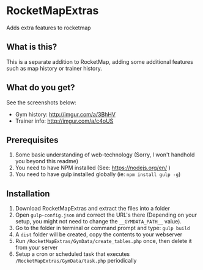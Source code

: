 # RocketMapExtras
Adds extra features to rocketmap

## What is this?
This is a separate addition to RocketMap, adding some additional features such as map history or trainer history.

## What do you get?
See the screenshots below:

* Gym history: http://imgur.com/a/3BhHV
* Trainer info: http://imgur.com/a/c4oUS

## Prerequisites

1. Some basic understanding of web-technology (Sorry, I won't handhold you beyond this readme)
2. You need to have NPM installed (See: https://nodejs.org/en/ )
3. You need to have gulp installed globally (ie: `npm install gulp -g`)

## Installation

1. Download RocketMapExtras and extract the files into a folder
2. Open `gulp-config.json` and correct the URL's there (Depending on your setup, you might not need to change the `__GYMDATA_PATH__` value).
3. Go to the folder in terminal or command prompt and type: `gulp build`
4. A `dist` folder will be created, copy the contents to your webserver
5. Run `/RocketMapExtras/GymData/create_tables.php` once, then delete it from your server
6. Setup a cron or scheduled task that executes `/RocketMapExtras/GymData/task.php` periodically
